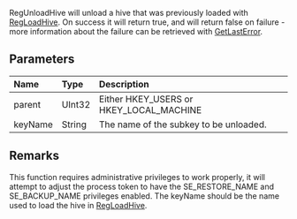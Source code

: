 RegUnloadHive will unload a hive that was previously loaded with [RegLoadHive](RegLoadHive.md). On success it will return true, and will return false on failure - more information about the failure can be retrieved with [GetLastError](GetLastError.md).

## Parameters ##
| **Name** | **Type** | **Description** |
|:---------|:---------|:----------------|
| parent   | UInt32   | Either HKEY\_USERS or HKEY\_LOCAL\_MACHINE |
| keyName  | String   | The name of the subkey to be unloaded. |

## Remarks ##

This function requires administrative privileges to work properly, it will attempt to adjust the process token to have the SE\_RESTORE\_NAME and SE\_BACKUP\_NAME privileges enabled. The keyName should be the name used to load the hive in [RegLoadHive](RegLoadHive.md).